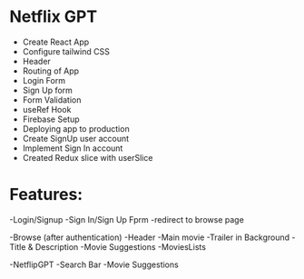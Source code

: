 # Netflix GPT

- Create React App
- Configure tailwind CSS
- Header
- Routing of App
- Login Form
- Sign Up form
- Form Validation
- useRef Hook
- Firebase Setup
- Deploying app to production
- Create SignUp user account
- Implement Sign In account
- Created Redux slice with userSlice


# Features:
-Login/Signup
    -Sign In/Sign Up Fprm
    -redirect to browse page
    
-Browse (after authentication)
    -Header
    -Main movie
        -Trailer in Background 
        -Title & Description
        -Movie Suggestions
        -MoviesLists

-NetflipGPT
    -Search Bar
    -Movie Suggestions